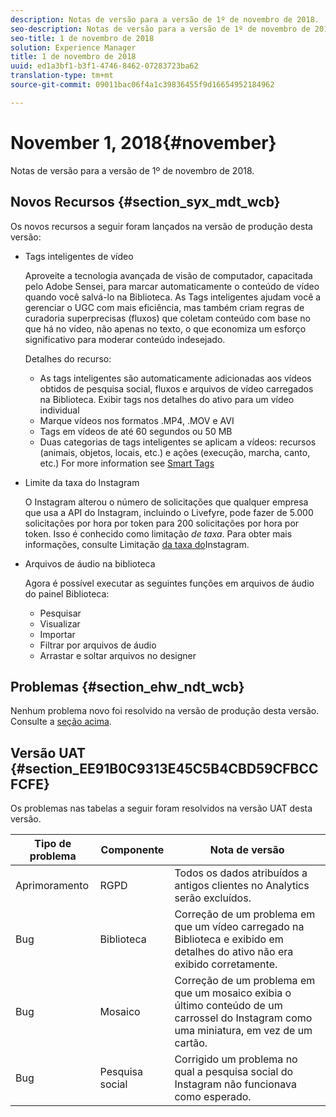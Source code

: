 ```yaml
---
description: Notas de versão para a versão de 1º de novembro de 2018.
seo-description: Notas de versão para a versão de 1º de novembro de 2018.
seo-title: 1 de novembro de 2018
solution: Experience Manager
title: 1 de novembro de 2018
uuid: ed1a3bf1-b3f1-4746-8462-07283723ba62
translation-type: tm+mt
source-git-commit: 09011bac06f4a1c39836455f9d16654952184962

---
```



# November 1, 2018{#november}

Notas de versão para a versão de 1º de novembro de 2018.

## Novos Recursos {#section_syx_mdt_wcb}

Os novos recursos a seguir foram lançados na versão de produção desta versão:

* Tags inteligentes de vídeo

   Aproveite a tecnologia avançada de visão de computador, capacitada pelo Adobe Sensei, para marcar automaticamente o conteúdo de vídeo quando você salvá-lo na Biblioteca. As Tags inteligentes ajudam você a gerenciar o UGC com mais eficiência, mas também criam regras de curadoria superprecisas (fluxos) que coletam conteúdo com base no que há no vídeo, não apenas no texto, o que economiza um esforço significativo para moderar conteúdo indesejado.

   Detalhes do recurso:

   * As tags inteligentes são automaticamente adicionadas aos vídeos obtidos de pesquisa social, fluxos e arquivos de vídeo carregados na Biblioteca. Exibir tags nos detalhes do ativo para um vídeo individual
   * Marque vídeos nos formatos .MP4, .MOV e AVI
   * Tags em vídeos de até 60 segundos ou 50 MB
   * Duas categorias de tags inteligentes se aplicam a vídeos: recursos (animais, objetos, locais, etc.) e ações (execução, marcha, canto, etc.)
   For more information see [Smart Tags](/help/using/c-features-livefyre/c-smart-tags/c-smart-tags.md#c_smart_tags)

* Limite da taxa do Instagram

   O Instagram alterou o número de solicitações que qualquer empresa que usa a API do Instagram, incluindo o Livefyre, pode fazer de 5.000 solicitações por hora por token para 200 solicitações por hora por token. Isso é conhecido como limitação *de taxa*. Para obter mais informações, consulte Limitação [da taxa do](/help/using/c-streams/c-instagram-rate-limiting.md)Instagram.

* Arquivos de áudio na biblioteca

   Agora é possível executar as seguintes funções em arquivos de áudio do painel Biblioteca:

   * Pesquisar
   * Visualizar
   * Importar
   * Filtrar por arquivos de áudio
   * Arrastar e soltar arquivos no designer

## Problemas {#section_ehw_ndt_wcb}

Nenhum problema novo foi resolvido na versão de produção desta versão. Consulte a [seção acima](#c_rn/section_syx_mdt_wcb).

## Versão UAT {#section_EE91B0C9313E45C5B4CBD59CFBCCFCFE}

Os problemas nas tabelas a seguir foram resolvidos na versão UAT desta versão.

| **Tipo de problema** | **Componente** | **Nota de versão** |
|---|---|---|
| Aprimoramento | RGPD | Todos os dados atribuídos a antigos clientes no Analytics serão excluídos. |
| Bug | Biblioteca | Correção de um problema em que um vídeo carregado na Biblioteca e exibido em detalhes do ativo não era exibido corretamente. |
| Bug | Mosaico | Correção de um problema em que um mosaico exibia o último conteúdo de um carrossel do Instagram como uma miniatura, em vez de um cartão. |
| Bug | Pesquisa social | Corrigido um problema no qual a pesquisa social do Instagram não funcionava como esperado. |

